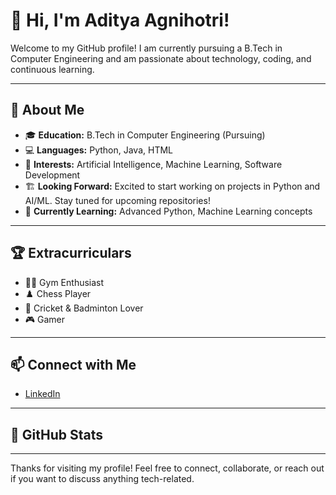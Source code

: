 # 👋 Hi, I'm Aditya Agnihotri!

Welcome to my GitHub profile! I am currently pursuing a B.Tech in Computer Engineering and am passionate about technology, coding, and continuous learning.

---

## 🔭 About Me

- 🎓 **Education:** B.Tech in Computer Engineering (Pursuing)
- 💻 **Languages:** Python, Java, HTML
- 🤖 **Interests:** Artificial Intelligence, Machine Learning, Software Development
- 🏗️ **Looking Forward:** Excited to start working on projects in Python and AI/ML. Stay tuned for upcoming repositories!
- 🌱 **Currently Learning:** Advanced Python, Machine Learning concepts

---

## 🏆 Extracurriculars

- 🏋️‍♂️ Gym Enthusiast
- ♟️ Chess Player
- 🏏 Cricket & Badminton Lover
- 🎮 Gamer

---

## 📫 Connect with Me

- [LinkedIn](https://www.linkedin.com/in/aditya-agnihotri-a62929317)

---

## 📂 GitHub Stats

<!-- Optional: GitHub stats cards, uncomment if you want to show them -->
<!--
![Aditya's GitHub stats](https://github-readme-stats.vercel.app/api?username=AdityaAgniho3&show_icons=true&theme=radical)
![Top Langs](https://github-readme-stats.vercel.app/api/top-langs/?username=AdityaAgniho3&layout=compact)
-->

---

Thanks for visiting my profile! Feel free to connect, collaborate, or reach out if you want to discuss anything tech-related.
